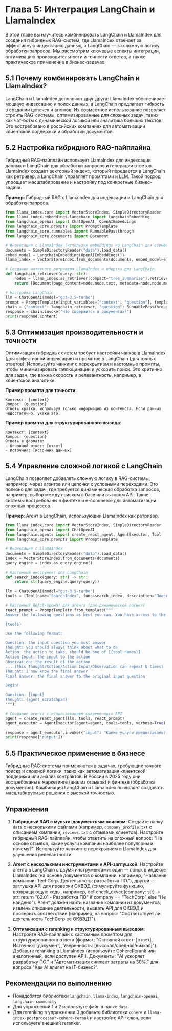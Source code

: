 # Глава 5: Интеграция LangChain и LlamaIndex

В этой главе вы научитесь комбинировать LangChain и LlamaIndex для создания гибридных RAG-систем, где LlamaIndex отвечает за эффективную индексацию данных, а LangChain — за сложную логику обработки запросов. Мы рассмотрим ключевые аспекты интеграции, оптимизацию производительности и точности ответов, а также практическое применение в бизнес-задачах. 

## 5.1 Почему комбинировать LangChain и LlamaIndex?

LangChain и LlamaIndex дополняют друг друга: LlamaIndex обеспечивает мощную индексацию и поиск данных, а LangChain предлагает гибкость в создании цепочек и агентов. Их совместное использование позволяет строить RAG-системы, оптимизированные для сложных задач, таких как чат-боты с динамической логикой или аналитика больших текстов. Это востребовано в российских компаниях для автоматизации клиентской поддержки и обработки документов.

## 5.2 Настройка гибридного RAG-пайплайна

Гибридный RAG-пайплайн использует LlamaIndex для индексации данных и LangChain для обработки запросов и генерации ответов. LlamaIndex создает векторный индекс, который передается в LangChain как ретривер, а LangChain управляет промптами и LLM. Такой подход упрощает масштабирование и настройку под конкретные бизнес-задачи.

**Пример**: Гибридный RAG с LlamaIndex для индексации и LangChain для обработки запроса.

```python
from llama_index.core import VectorStoreIndex, SimpleDirectoryReader
from llama_index.embeddings.langchain import LangchainEmbedding
from langchain_openai import ChatOpenAI, OpenAIEmbeddings
from langchain_core.prompts import PromptTemplate
from langchain_core.runnables import RunnablePassthrough
from langchain_core.documents import Document

# Индексация с LlamaIndex (используя embeddings из LangChain для совместимости)
documents = SimpleDirectoryReader("data").load_data()
embed_model = LangchainEmbedding(OpenAIEmbeddings())
llama_index = VectorStoreIndex.from_documents(documents, embed_model=embed_model)

# Создание нативного ретривера LlamaIndex и обертка для LangChain
def langchain_retriever(query: str):
    nodes = llama_index.as_retriever(compact="tree_summarize").retrieve(query)
    return [Document(page_content=node.node.text, metadata=node.node.metadata) for node in nodes]

# Настройка LangChain
llm = ChatOpenAI(model="gpt-3.5-turbo")
prompt = PromptTemplate(input_variables=["context", "question"], template="Контекст: {context}\nВопрос: {question}\nОтвет:")
chain = {"context": langchain_retriever, "question": RunnablePassthrough()} | prompt | llm
response = chain.invoke("Что содержится в документах?")
print(response.content)
```

## 5.3 Оптимизация производительности и точности

Оптимизация гибридных систем требует настройки чанков в LlamaIndex (для эффективной индексации) и промптов в LangChain (для точных ответов). Используйте чанкинг с перекрытием и кастомные промпты, чтобы минимизировать галлюцинации и ускорить поиск. Это критично для задач, где важна скорость и релевантность, например, в клиентской аналитике.

**Пример промпта для точности**:  
```
Контекст: {context}
Вопрос: {question}
Ответь кратко, используя только информацию из контекста. Если данных недостаточно, укажи это.
```

**Пример промпта для структурированного вывода**:  
```
Контекст: {context}
Вопрос: {question}
Ответь в формате: 
- Основной ответ: [ответ]
- Источник: [источник данных]
```

## 5.4 Управление сложной логикой с LangChain

LangChain позволяет добавлять сложную логику в RAG-системы, например, через агентов или цепочки с условными переходами. Это полезно для задач, где требуется динамическая обработка запросов, например, выбор между поиском в базе или вызовом API. Такие системы востребованы в финтехе и e-commerce для автоматизации сложных процессов.

**Пример**: Агент в LangChain, использующий LlamaIndex как ретривер.

```python
from llama_index.core import VectorStoreIndex, SimpleDirectoryReader
from langchain_openai import ChatOpenAI
from langchain.agents import create_react_agent, AgentExecutor, Tool
from langchain_core.prompts import PromptTemplate

# Индексация с LlamaIndex
documents = SimpleDirectoryReader("data").load_data()
index = VectorStoreIndex.from_documents(documents)
query_engine = index.as_query_engine()

# Кастомный инструмент для LangChain
def search_index(query: str) -> str:
    return str(query_engine.query(query))

llm = ChatOpenAI(model="gpt-3.5-turbo")
tools = [Tool(name="SearchIndex", func=search_index, description="Поиск в индексе документов")]

# Кастомный ReAct-промпт для агента (для динамической логики)
react_prompt = PromptTemplate.from_template("""
Answer the following questions as best you can. You have access to the following tools:

{tools}

Use the following format:

Question: the input question you must answer
Thought: you should always think about what to do
Action: the action to take, should be one of [{tool_names}]
Action Input: the input to the action
Observation: the result of the action
... (this Thought/Action/Action Input/Observation can repeat N times)
Thought: I now know the final answer
Final Answer: the final answer to the original input question

Begin!

Question: {input}
Thought: {agent_scratchpad}
""")

# Создание агента с использованием современного API
agent = create_react_agent(llm, tools, react_prompt)
agent_executor = AgentExecutor(agent=agent, tools=tools, verbose=True)

response = agent_executor.invoke({"input": "Какие услуги предоставляет компания?"})
print(response['output'])
```

## 5.5 Практическое применение в бизнесе

Гибридные RAG-системы применяются в задачах, требующих точного поиска и сложной логики, таких как автоматизация клиентской поддержки или анализ контрактов. В России в 2025 году они востребованы в маркетинге (анализ отзывов) и финтехе (обработка документов). Комбинация LangChain и LlamaIndex позволяет создавать масштабируемые решения с высокой точностью.

## Упражнения

1. **Гибридный RAG с мульти-документным поиском**: Создайте папку `data` с несколькими файлами (например, `company_profile.txt` с описанием компании, `reviews.txt` с отзывами клиентов). Настройте гибридный RAG-пайплайн, чтобы ответить на сложный вопрос: "На основе отзывов, какие услуги компании наиболее популярны и почему?". Используйте чанкинг с перекрытием в LlamaIndex для улучшения релевантности.

2. **Агент с несколькими инструментами и API-заглушкой**: Настройте агента в LangChain с двумя инструментами: один — поиск в индексе LlamaIndex (на основе документов о компании, например, "Название компании: TechCorp. Деятельность: разработка ПО."), другой — заглушка API для проверки ОКВЭД (симулируйте функцию, возвращающую коды, например, def check_okved(company: str) -> str: return "62.01 - Разработка ПО" if company == "TechCorp" else "Не найдено"). Агент должен найти название компании из документов, извлечь описание деятельности, вызвать API для ОКВЭД и проверить соответствие (например, на вопрос: "Соответствует ли деятельность TechCorp ее ОКВЭД?").

3. **Оптимизация с reranking и структурированным выводом**: Настройте RAG-пайплайн с кастомным промптом для структурированного ответа (формат: "Основной ответ: [ответ], Источник: [документ], Уверенность: [высокая/средняя/низкая]"). Добавьте reranking в LlamaIndex (используйте CohereRerank или аналогичный, если доступен API). Документы: "AI ускоряет разработку ПО." и "Автоматизация снижает затраты на 30%." для вопроса "Как AI влияет на IT-бизнес?".

## Рекомендации по выполнению

- Понадобятся библиотеки `langchain`, `llama-index`, `langchain-openai`, `langchain-community`.
- Для упражнений 1 и 2 используте файл в папке `data`.
- Для reranking в упражнении 3 добавьте библиотеки `cohere` и `llama-index-postprocessor-cohere-rerank` и настройте API-ключ, если используете внешний reranker.